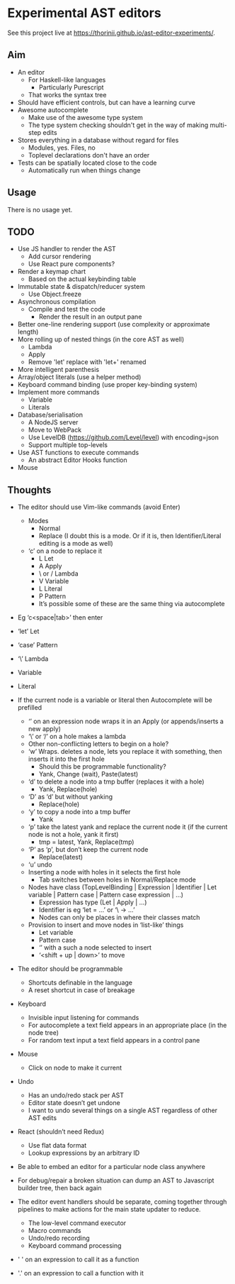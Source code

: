 # Experimental AST editors

See this project live at https://thorinii.github.io/ast-editor-experiments/.


## Aim

* An editor
  * For Haskell-like languages
    * Particularly Purescript
  * That works the syntax tree
* Should have efficient controls, but can have a learning curve
* Awesome autocomplete
  * Make use of the awesome type system
  * The type system checking shouldn't get in the way of making multi-step edits
* Stores everything in a database without regard for files
  * Modules, yes. Files, no
  * Toplevel declarations don't have an order
* Tests can be spatially located close to the code
  * Automatically run when things change


## Usage

There is no usage yet.


## TODO

* Use JS handler to render the AST
  * Add cursor rendering
  * Use React pure components?
* Render a keymap chart
  * Based on the actual keybinding table
* Immutable state & dispatch/reducer system
  * Use Object.freeze
* Asynchronous compilation
  * Compile and test the code
    * Render the result in an output pane
* Better one-line rendering support (use complexity or approximate length)
* More rolling up of nested things (in the core AST as well)
  * Lambda
  * Apply
  * Remove 'let' replace with 'let+' renamed
* More intelligent parenthesis
* Array/object literals (use a helper method)
* Keyboard command binding (use proper key-binding system)
* Implement more commands
  * Variable
  * Literals
* Database/serialisation
  * A NodeJS server
  * Move to WebPack
  * Use LevelDB (https://github.com/Level/level) with encoding=json
  * Support multiple top-levels
* Use AST functions to execute commands
  * An abstract Editor Hooks function
* Mouse


## Thoughts

* The editor should use Vim-like commands (avoid Enter)
  * Modes
    * Normal
    * Replace (I doubt this is a mode. Or if it is, then Identifier/Literal editing is a mode as well)
  * ‘c’ on a node to replace it
    * L Let
    * A Apply
    * \ or / Lambda
    * V Variable
    * L Literal
    * P Pattern
    * It’s possible some of these are the same thing via autocomplete
* Eg ‘c<space|tab>’ then enter
* ‘let’ Let
* ‘case’ Pattern
* ‘\’ Lambda
* Variable
* Literal
* If the current node is a variable or literal then Autocomplete will be prefilled
  * ‘<space>’ on an expression node wraps it in an Apply (or appends/inserts a new apply)
  * ‘\’ or ‘/’ on a hole makes a lambda
  * Other non-conflicting letters to begin on a hole?
  * ‘w’ Wraps. deletes a node, lets you replace it with something, then inserts it into the first hole
    * Should this be programmable functionality?
    * Yank, Change (wait), Paste(latest)
  * ‘d’ to delete a node into a tmp buffer (replaces it with a hole)
    * Yank, Replace(hole)
  * ‘D’ as ‘d’ but without yanking
    * Replace(hole)
  * ‘y’ to copy a node into a tmp buffer
    * Yank
  * ‘p’ take the latest yank and replace the current node it (if the current node is not a hole, yank it first)
    * tmp = latest, Yank, Replace(tmp)
  * ‘P’ as ‘p’, but don’t keep the current node
    * Replace(latest)
  * ‘u’ undo
  * Inserting a node with holes in it selects the first hole
    * Tab switches between holes in Normal/Replace mode
  * Nodes have class (TopLevelBinding | Expression | Identifier | Let variable | Pattern case | Pattern case expression | …)
    * Expression has type (Let | Apply | …)
    * Identifier is eg ‘let <identifier> = …’ or ‘\ <identifier> -> …’
    * Nodes can only be places in where their classes match
  * Provision to insert and move nodes in ‘list-like’ things
    * Let variable
    * Pattern case
    * ‘<space>’ with a such a node selected to insert
    * ‘<shift + up | down>’ to move
* The editor should be programmable
  * Shortcuts definable in the language
  * A reset shortcut in case of breakage
* Keyboard
  * Invisible input listening for commands
  * For autocomplete a text field appears in an appropriate place (in the node tree)
  * For random text input a text field appears in a control pane
* Mouse
  * Click on node to make it current
* Undo
  * Has an undo/redo stack per AST
  * Editor state doesn’t get undone
  * I want to undo several things on a single AST regardless of other AST edits
* React (shouldn’t need Redux)
  * Use flat data format
  * Lookup expressions by an arbitrary ID
* Be able to embed an editor for a particular node class anywhere
* For debug/repair a broken situation can dump an AST to Javascript builder tree, then back again

* The editor event handlers should be separate, coming together through pipelines to make actions for the main state updater to reduce.
  * The low-level command executor
  * Macro commands
  * Undo/redo recording
  * Keyboard command processing
* ' ' on an expression to call it as a function
* '.' on an expression to call a function with it
